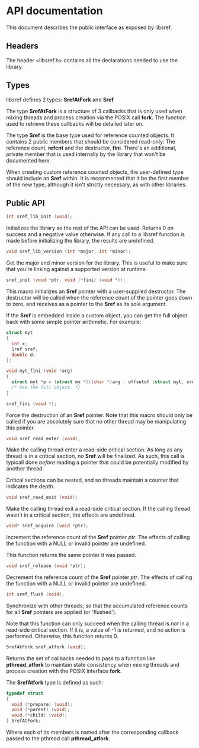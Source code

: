 # API documentation
This document describes the public interface as exposed by libsref.

## Headers
The header <libsref.h> contains all the declarations needed to use the library.

## Types
libsref defines 2 types: **SrefAtFork** and **Sref**

The type **SrefAtFork** is a structure of 3 callbacks that is only used when
mixing threads and process creation via the POSIX call **fork**. The function
used to retrieve these callbacks will be detailed later on.

The type **Sref** is the base type used for reference counted objects. It
contains 2 public members that should be considered read-only: The reference
count, **refcnt** and the destructor, **fini**. There's an additional, private
member that is used internally by the library that won't be documented here.

When creating custom reference counted objects, the user-defined type should
include an **Sref** within. It is recommented that it be the first member of
the new type, although it isn't strictly necessary, as with other libraries.

## Public API

```C
int sref_lib_init (void);
```

Initializes the library so the rest of the API can be used. Returns 0 on
success and a negative value otherwise. If any call to a libsref function
is made before initializing the library, the results are undefined.

```C
void sref_lib_version (int *major, int *minor);
```

Get the major and minor version for the library. This is useful to make
sure that you're linking against a supported version at runtime.

```C
sref_init (void *ptr, void (*fini) (void *));
```

This macro initializes an **Sref** pointer with a user-supplied destructor.
The destructor will be called when the reference count of the pointer goes
down to zero, and receives as a pointer to the **Sref** as its sole argument.

If the **Sref** is embedded inside a custom object, you can get the full
object back with some simple pointer arithmetic. For example:

```C
struct myt
{
  int x;
  Sref sref;
  double d;
};

void myt_fini (void *arg)
{
  struct myt *p = (struct my *)((char *)arg - offsetof (struct myt, sref));
  /* Use the full object. */
}
```

```C
sref_fini (void *);
```

Force the destruction of an **Sref** pointer. Note that this macro should only
be called if you are absolutely sure that no other thread may be manipulating
this pointer.

```C
void sref_read_enter (void);
```

Make the calling thread enter a read-side critical section. As long as any
thread is in a critical section, no **Sref** will be finalized. As such, this
call is typicall done _before_ reading a pointer that could be potentially
modified by another thread.

Critical sections can be nested, and so threads maintain a counter that
indicates the depth.

```C
void sref_read_exit (void);
```

Make the calling thread exit a read-side critical section. If the calling
thread wasn't in a critical section, the effects are undefined.

```C
void* sref_acquire (void *ptr);
```

Increment the reference count of the **Sref** pointer _ptr_. The effects of
calling the function with a NULL or invalid pointer are undefined.

This function returns the same pointer it was passed.

```C
void sref_release (void *ptr);
```

Decrement the reference count of the **Sref** pointer _ptr_. The effects of
calling the function with a NULL or invalid pointer are undefined.

```C
int sref_flush (void);
```

Synchronize with other threads, so that the accumulated reference counts for
all **Sref** pointers are applied (or 'flushed').

Note that this function can only succeed when the calling thread is _not_ in
a read-side critical section. If it is, a value of -1 is returned, and no
action is performed. Otherwise, this function returns 0.

```C
SrefAtFork sref_atfork (void);
```

Returns the set of callbacks needed to pass to a function like **pthread_atfork**
to maintain state consistency when mixing threads and process creation with the
POSIX interface **fork**.

The **SrefAtfork** type is defined as such:

```C
typedef struct
{
  void (*prepare) (void);
  void (*parent) (void);
  void (*child) (void);
} SrefAtFork;
```

Where each of its members is named after the corresponding callback passed to
the pthread call **pthread_atfork**.
